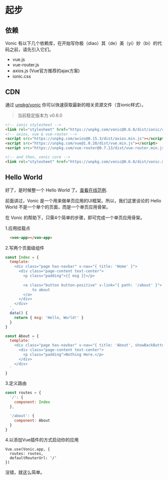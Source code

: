 # 起步

## 依赖
Vonic 有以下几个依赖库，在开始写你极（diao）其（de）美（yi）妙（bi）的代码之前，请先引入它们。
 - vue.js
 - vue-router.js
 - axios.js (Vue官方推荐的ajax方案)
 - ionic.css

## CDN
通过 [unpkg/vonic](https://unpkg.com/vonic) 你可以快速获取最新的相关资源文件（含ionic样式）。
> 当前稳定版本为 v0.6.0

```html
<!-- ionic stylesheet -->
<link rel="stylesheet" href="https://unpkg.com/vonic@0.6.0/dist/ionic/css/ionic.css">
<!-- axios, vue & vue-router -->
<script src="https://unpkg.com/axios@0.15.3/dist/axios.min.js"></script>
<script src="https://unpkg.com/vue@1.0.28/dist/vue.min.js"></script>
<script src="https://unpkg.com/vue-router@0.7.13/dist/vue-router.min.js"></script>

<!-- and then, vonic core -->
<link rel="stylesheet" href="https://unpkg.com/vonic@0.6.0/dist/vonic.min.js">
```

## Hello World
好了，是时候整一个 Hello World 了。[查看在线范例](https://jsfiddle.net/wangdahoo/x2wf0x4j/).

前面讲过，Vonic 是一个用来做单页应用的UI框架。所以，我们这里谈论的 Hello World 不是一个单个的页面，而是一个单页应用骨架。

在 Vonic 的帮助下，只需4个简单的步骤，即可完成一个单页应用骨架。

1.应用挂载点

```html
  <von-app></von-app>
```

2.写两个页面级组件

```js
const Index = {
  template: `
    <div class="page has-navbar" v-nav="{ title: 'Home' }">
      <div class="page-content text-center">
        <p class="padding">{{ msg }}</p>
        
        <a class="button button-positive" v-link="{ path: '/about' }">
        	to about
        </a>
      </div>
    </div>
  `,
  data() {
    return { msg: 'Hello, World!' }
  }
}

const About = {
  template: `
    <div class="page has-navbar" v-nav="{ title: 'About', showBackButton: true }">
      <div class="page-content text-center">
        <p class="padding">Nothing Here.</p>
      </div>
    </div>
  `
}
```

3.定义路由

```js
const routes = {
  '/': {
    component: Index
  },

  '/about': {
    component: About
  }
}
```

4.以添加Vue插件的方式启动你的应用

```
Vue.use(Vonic.app, {
  routes: routes,
  defaultRouterUrl: '/'
})
```

没错，就这么简单。
